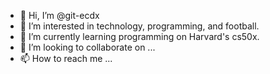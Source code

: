 - 👋 Hi, I’m @git-ecdx
- 👀 I’m interested in technology, programming, and football.
- 🌱 I’m currently learning programming on Harvard's cs50x.
- 💞️ I’m looking to collaborate on ...
- 📫 How to reach me ...

<!---
git-ecdx/git-ecdx is a ✨ special ✨ repository because its `README.md` (this file) appears on your GitHub profile.
You can click the Preview link to take a look at your changes.
--->
